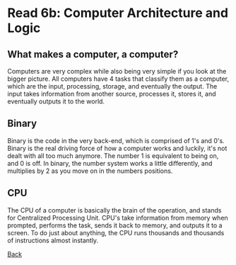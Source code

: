 # Read 6b: Computer Architecture and Logic

## What makes a computer, a computer?

Computers are very complex while also being very simple if you look at the bigger picture. All computers have 4 tasks that classify them as a computer, which are the input, processing, storage, and eventually the output. The input takes information from another source, processes it, stores it, and eventually outputs it to the world. 

## Binary

Binary is the code in the very back-end, which is comprised of 1's and 0's. Binary is the real driving force of how a computer works and luckily, it's not dealt with all too much anymore. The number 1 is equivalent to being on, and 0 is off. In binary, the number system works a little differently, and multiplies by 2 as you move on in the numbers positions.

## CPU

The CPU of a computer is basically the brain of the operation, and stands for Centralized Processing Unit. CPU's take information from memory when prompted, performs the task, sends it back to memory, and outputs it to a screen. To do just about anything, the CPU runs thousands and thousands of instructions almost instantly.

[Back](https://dylanmunson.github.io/reading-notes/)